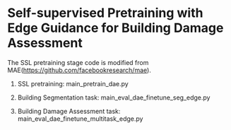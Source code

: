# Self-supervised Pretraining with Edge Guidance for Building Damage Assessment

The SSL pretraining stage code is modified from MAE(https://github.com/facebookresearch/mae).

1. SSL pretraining: main_pretrain_dae.py

2. Building Segmentation task: main_eval_dae_finetune_seg_edge.py

3. Building Damage Assessment task: main_eval_dae_finetune_multitask_edge.py
